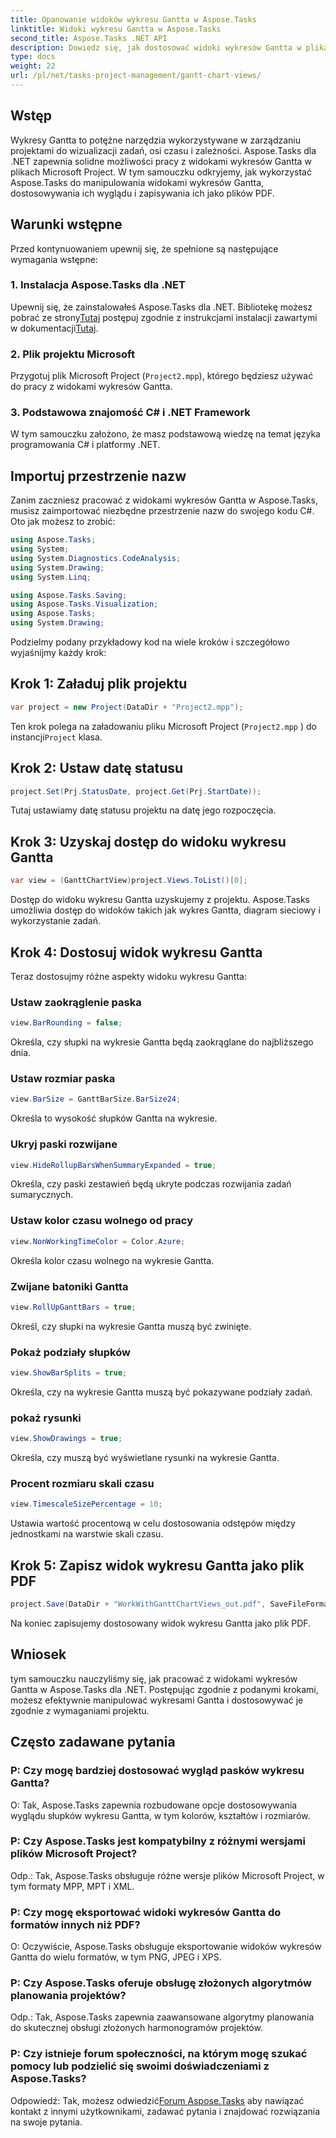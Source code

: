 ```yaml
---
title: Opanowanie widoków wykresu Gantta w Aspose.Tasks
linktitle: Widoki wykresu Gantta w Aspose.Tasks
second_title: Aspose.Tasks .NET API
description: Dowiedz się, jak dostosować widoki wykresów Gantta w plikach Microsoft Project przy użyciu Aspose.Tasks dla .NET. Przewodnik krok po kroku dotyczący skutecznego zarządzania projektami.
type: docs
weight: 22
url: /pl/net/tasks-project-management/gantt-chart-views/
---
```

## Wstęp
Wykresy Gantta to potężne narzędzia wykorzystywane w zarządzaniu projektami do wizualizacji zadań, osi czasu i zależności. Aspose.Tasks dla .NET zapewnia solidne możliwości pracy z widokami wykresów Gantta w plikach Microsoft Project. W tym samouczku odkryjemy, jak wykorzystać Aspose.Tasks do manipulowania widokami wykresów Gantta, dostosowywania ich wyglądu i zapisywania ich jako plików PDF.
## Warunki wstępne
Przed kontynuowaniem upewnij się, że spełnione są następujące wymagania wstępne:
### 1. Instalacja Aspose.Tasks dla .NET
 Upewnij się, że zainstalowałeś Aspose.Tasks dla .NET. Bibliotekę możesz pobrać ze strony[Tutaj](https://releases.aspose.com/tasks/net/) postępuj zgodnie z instrukcjami instalacji zawartymi w dokumentacji[Tutaj](https://reference.aspose.com/tasks/net/).
### 2. Plik projektu Microsoft
Przygotuj plik Microsoft Project (`Project2.mpp`), którego będziesz używać do pracy z widokami wykresów Gantta.
### 3. Podstawowa znajomość C# i .NET Framework
W tym samouczku założono, że masz podstawową wiedzę na temat języka programowania C# i platformy .NET.
## Importuj przestrzenie nazw
Zanim zaczniesz pracować z widokami wykresów Gantta w Aspose.Tasks, musisz zaimportować niezbędne przestrzenie nazw do swojego kodu C#. Oto jak możesz to zrobić:

```csharp
using Aspose.Tasks;
using System;
using System.Diagnostics.CodeAnalysis;
using System.Drawing;
using System.Linq;

using Aspose.Tasks.Saving;
using Aspose.Tasks.Visualization;
using Aspose.Tasks;
using System.Drawing;
```

Podzielmy podany przykładowy kod na wiele kroków i szczegółowo wyjaśnijmy każdy krok:
## Krok 1: Załaduj plik projektu
```csharp
var project = new Project(DataDir + "Project2.mpp");
```
Ten krok polega na załadowaniu pliku Microsoft Project (`Project2.mpp` ) do instancji`Project` klasa.
## Krok 2: Ustaw datę statusu
```csharp
project.Set(Prj.StatusDate, project.Get(Prj.StartDate));
```
Tutaj ustawiamy datę statusu projektu na datę jego rozpoczęcia.
## Krok 3: Uzyskaj dostęp do widoku wykresu Gantta
```csharp
var view = (GanttChartView)project.Views.ToList()[0];
```
Dostęp do widoku wykresu Gantta uzyskujemy z projektu. Aspose.Tasks umożliwia dostęp do widoków takich jak wykres Gantta, diagram sieciowy i wykorzystanie zadań.
## Krok 4: Dostosuj widok wykresu Gantta
Teraz dostosujmy różne aspekty widoku wykresu Gantta:
### Ustaw zaokrąglenie paska
```csharp
view.BarRounding = false;
```
Określa, czy słupki na wykresie Gantta będą zaokrąglane do najbliższego dnia.
### Ustaw rozmiar paska
```csharp
view.BarSize = GanttBarSize.BarSize24;
```
Określa to wysokość słupków Gantta na wykresie.
### Ukryj paski rozwijane
```csharp
view.HideRollupBarsWhenSummaryExpanded = true;
```
Określa, czy paski zestawień będą ukryte podczas rozwijania zadań sumarycznych.
### Ustaw kolor czasu wolnego od pracy
```csharp
view.NonWorkingTimeColor = Color.Azure;
```
Określa kolor czasu wolnego na wykresie Gantta.
### Zwijane batoniki Gantta
```csharp
view.RollUpGanttBars = true;
```
Określ, czy słupki na wykresie Gantta muszą być zwinięte.
### Pokaż podziały słupków
```csharp
view.ShowBarSplits = true;
```
Określa, czy na wykresie Gantta muszą być pokazywane podziały zadań.
### pokaż rysunki
```csharp
view.ShowDrawings = true;
```
Określa, czy muszą być wyświetlane rysunki na wykresie Gantta.
### Procent rozmiaru skali czasu
```csharp
view.TimescaleSizePercentage = 10;
```
Ustawia wartość procentową w celu dostosowania odstępów między jednostkami na warstwie skali czasu.
## Krok 5: Zapisz widok wykresu Gantta jako plik PDF
```csharp
project.Save(DataDir + "WorkWithGanttChartViews_out.pdf", SaveFileFormat.Pdf);
```
Na koniec zapisujemy dostosowany widok wykresu Gantta jako plik PDF.
## Wniosek
tym samouczku nauczyliśmy się, jak pracować z widokami wykresów Gantta w Aspose.Tasks dla .NET. Postępując zgodnie z podanymi krokami, możesz efektywnie manipulować wykresami Gantta i dostosowywać je zgodnie z wymaganiami projektu.
## Często zadawane pytania
### P: Czy mogę bardziej dostosować wygląd pasków wykresu Gantta?
O: Tak, Aspose.Tasks zapewnia rozbudowane opcje dostosowywania wyglądu słupków wykresu Gantta, w tym kolorów, kształtów i rozmiarów.
### P: Czy Aspose.Tasks jest kompatybilny z różnymi wersjami plików Microsoft Project?
Odp.: Tak, Aspose.Tasks obsługuje różne wersje plików Microsoft Project, w tym formaty MPP, MPT i XML.
### P: Czy mogę eksportować widoki wykresów Gantta do formatów innych niż PDF?
O: Oczywiście, Aspose.Tasks obsługuje eksportowanie widoków wykresów Gantta do wielu formatów, w tym PNG, JPEG i XPS.
### P: Czy Aspose.Tasks oferuje obsługę złożonych algorytmów planowania projektów?
Odp.: Tak, Aspose.Tasks zapewnia zaawansowane algorytmy planowania do skutecznej obsługi złożonych harmonogramów projektów.
### P: Czy istnieje forum społeczności, na którym mogę szukać pomocy lub podzielić się swoimi doświadczeniami z Aspose.Tasks?
 Odpowiedź: Tak, możesz odwiedzić[Forum Aspose.Tasks](https://forum.aspose.com/c/tasks/15) aby nawiązać kontakt z innymi użytkownikami, zadawać pytania i znajdować rozwiązania na swoje pytania.
